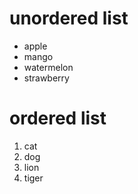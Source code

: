 # unordered list
- apple
- mango
- watermelon
- strawberry
# ordered list
1. cat
2. dog
3. lion
4. tiger
